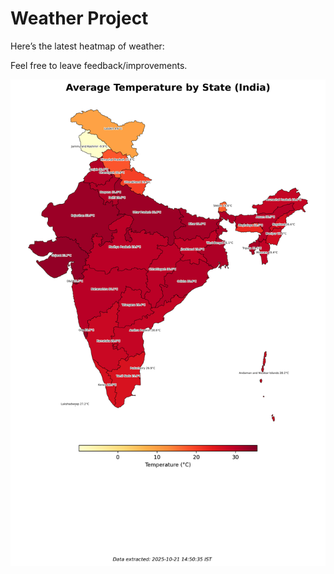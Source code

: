 # Weather Project

Here’s the latest heatmap of weather:

Feel free to leave feedback/improvements.

![India Heatmap](docs/assets/india_heatmap.png?v=F75066)
